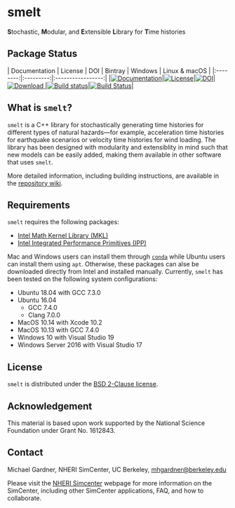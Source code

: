 # smelt
**S**tochastic, **M**odular, and **E**xtensible **L**ibrary for **T**ime histories

## Package Status

| Documentation | License | DOI | Bintray | Windows | Linux & macOS |
|:--------:|:---------:|:-----------------:|
|[![Documentation](https://img.shields.io/badge/docs-doxygen-blue.svg)](https://nheri-simcenter.github.io/smelt/)|[![License](https://img.shields.io/badge/License-BSD%202--Clause-orange.svg)](https://raw.githubusercontent.com/NHERI-SimCenter/smelt/master/LICENSE)|[![DOI](https://zenodo.org/badge/DOI/10.5281/zenodo.2697657.svg)](https://doi.org/10.5281/zenodo.2697657)|[ ![Download](https://api.bintray.com/packages/nheri-simcenter/simcenter/smelt%3Asimcenter/images/download.svg) ](https://bintray.com/nheri-simcenter/simcenter/smelt%3Asimcenter/_latestVersion)|[![Build status](https://ci.appveyor.com/api/projects/status/rcal46kf9i84b83k?svg=true)](https://ci.appveyor.com/project/shellshocked2003/smelt)|[![Build Status](https://travis-ci.org/shellshocked2003/smelt.svg?branch=master)](https://travis-ci.org/shellshocked2003/smelt)|

## What is `smelt`?

`smelt` is a C++ library for stochastically generating time histories for different types of
natural hazards&mdash;for example, acceleration time histories for earthquake scenarios or velocity
time histories for wind loading. The library has been designed with modularity and extensiblity
in mind such that new models can be easily added, making them available in other software
that uses `smelt`.

More detailed information, including building instructions, are available in the [repository wiki](https://github.com/NHERI-SimCenter/smelt/wiki).

## Requirements

`smelt` requires the following packages:
- [Intel Math Kernel Library (MKL)](https://software.intel.com/en-us/mkl)
- [Intel Integrated Performance Primitives (IPP)](https://software.intel.com/en-us/intel-ipp)

Mac and Windows users can install them through [`conda`](https://docs.conda.io/en/latest/) while Ubuntu users can install them using `apt`.
Otherwise, these packages can alse be downloaded directly from Intel and installed manually. Currently, `smelt` has been tested on the following system configurations:

- Ubuntu 18.04 with GCC 7.3.0
- Ubuntu 16.04
  - GCC 7.4.0
  - Clang 7.0.0
- MacOS 10.14 with Xcode 10.2
- MacOS 10.13 with GCC 7.4.0
- Windows 10 with Visual Studio 19
- Windows Server 2016 with Visual Studio 17

## License

`smelt` is distributed under the [BSD 2-Clause license](https://raw.githubusercontent.com/NHERI-SimCenter/smelt/master/LICENSE).

## Acknowledgement

This material is based upon work supported by the National Science Foundation under Grant No. 1612843.

## Contact

Michael Gardner, NHERI SimCenter, UC Berkeley, mhgardner@berkeley.edu

Please visit the [NHERI Simcenter](https://simcenter.designsafe-ci.org/) webpage for more information on the SimCenter, including other SimCenter applications, FAQ, and how to collaborate.
